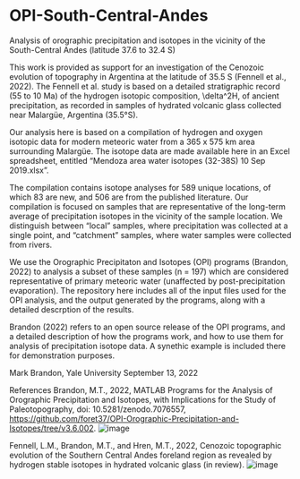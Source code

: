 # OPI-South-Central-Andes
Analysis of orographic precipitation and isotopes in the vicinity of the South-Central Andes (latitude 37.6 to 32.4 S)

This work is provided as support for an investigation of the Cenozoic evolution of topography in Argentina at the latitude of 35.5 S (Fennell et al., 2022). The Fennell et al. study is based on a detailed stratigraphic record (55 to 10 Ma) of the hydrogen isotopic composition, \delta^2H, of ancient precipitation, as recorded in samples of hydrated volcanic glass collected near Malargüe, Argentina (35.5°S). 

Our analysis here is based on a compilation of hydrogen and oxygen isotopic data for modern meteoric water from a 365 x 575 km area surrounding Malargüe. The isotope data are made available here in an Excel spreadsheet, entitled “Mendoza area water isotopes (32-38S) 10 Sep 2019.xlsx”.

The compilation contains isotope analyses for 589 unique locations, of which 83 are new, and 506 are from the published literature. Our compilation is focused on samples that are representative of the long-term average of precipitation isotopes in the vicinity of the sample location. We distinguish between “local” samples, where precipitation was collected at a single point, and “catchment” samples, where water samples were collected from rivers. 

We use the Orographic Precipitaton and Isotopes (OPI) programs (Brandon, 2022) to analysis a subset of these samples (n = 197) which are considered representative of primary meteoric water (unaffected by post-precipitation evaporation). The repository here includes all of the input files used for the OPI analysis, and the output generated by the programs, along with a detailed descrption of the results. 

Brandon (2022) refers to an open source release of the OPI programs, and a detailed description of how the programs work, and how to use them for analysis of precipitation isotope data. A synethic example is included there for demonstration purposes.

Mark Brandon, Yale University
September 13, 2022

References
Brandon, M.T., 2022, MATLAB Programs for the Analysis of Orographic Precipitation and Isotopes, with Implications for the Study of Paleotopography, doi: 10.5281/zenodo.7076557, https://github.com/foret37/OPI-Orographic-Precipitation-and-Isotopes/tree/v3.6.002.
![image](https://user-images.githubusercontent.com/10212758/190049262-32184074-43b3-4302-bd8b-729a079189d0.png)

Fennell, L.M., Brandon, M.T., and Hren, M.T., 2022, Cenozoic topographic evolution of the Southern Central Andes foreland region as revealed by hydrogen stable isotopes in hydrated volcanic glass (in review). ![image](https://user-images.githubusercontent.com/10212758/190049169-c5515c38-e7db-4ba6-9ea3-c378ec420f90.png)

